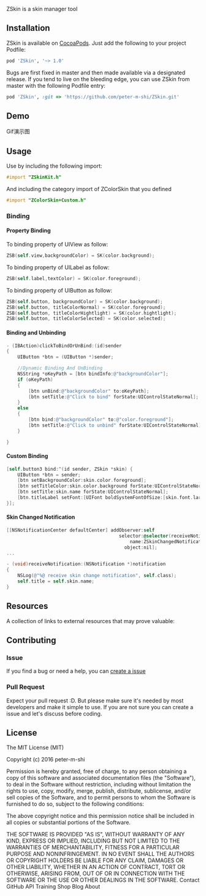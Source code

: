 ZSkin is a skin manager tool

## Installation

ZSkin is available on [CocoaPods](http://cocoapods.org). Just add the following to your project Podfile:

```ruby
pod 'ZSkin', '~> 1.0'
```

Bugs are first fixed in master and then made available via a designated release. If you tend to live on the bleeding edge, you can use ZSkin from master with the following Podfile entry:

```ruby
pod 'ZSkin', :git => 'https://github.com/peter-m-shi/ZSkin.git'
```

## Demo
Gif演示图

## Usage

Use by including the following import:

```objective-c
#import "ZSkinKit.h"
```

And including the category import of ZColorSkin that you defined

```objective-c
#import "ZColorSkin+Custom.h"
```

### Binding

#### Property Binding
To binding property of UIView as follow:

```objective-c
ZSB(self.view,backgroundColor) = SK(color.background);
```

To binding property of UILabel as follow:

```objective-c
ZSB(self.label,textColor) = SK(color.foreground);
```

To binding property of UIButton as follow:

```objective-c
ZSB(self.button, backgroundColor) = SK(color.background);
ZSB(self.button, titleColorNormal) = SK(color.foreground);
ZSB(self.button, titleColorHightlight) = SK(color.hightlight);
ZSB(self.button, titleColorSelected) = SK(color.selected);
```
#### Binding and Unbinding

```objective-c
- (IBAction)clickToBindOrUnBind:(id)sender
{
    UIButton *btn = (UIButton *)sender;

    //Dynamic Binding And UnBinding
    NSString *oKeyPath = [btn bindInfo:@"backgroundColor"];
    if (oKeyPath)
    {
        [btn unBind:@"backgroundColor" to:oKeyPath];
        [btn setTitle:@"Click to bind" forState:UIControlStateNormal];
    }
    else
    {
        [btn bind:@"backgroundColor" to:@"color.foreground"];
        [btn setTitle:@"Click to unbind" forState:UIControlStateNormal];
    }

}
```

#### Custom Binding
```objective-c
[self.button3 bind:^(id sender, ZSkin *skin) {
    UIButton *btn = sender;
    [btn setBackgroundColor:skin.color.foreground];
    [btn setTitleColor:skin.color.background forState:UIControlStateNormal];
    [btn setTitle:skin.name forState:UIControlStateNormal];
    [btn.titleLabel setFont:[UIFont boldSystemFontOfSize:[skin.font.largeSize floatValue]]];
}];
```

#### Skin Changed Notification
```objective-c
[[NSNotificationCenter defaultCenter] addObserver:self
                                         selector:@selector(receiveNotification:)
                                             name:ZSkinChangedNotificationKey
                                           object:nil];
...

- (void)receiveNotification:(NSNotification *)notification
{
    NSLog(@"%@ receive skin change notification", self.class);
    self.title = self.skin.name;
}
```

## Resources

A collection of links to external resources that may prove valuable:

## Contributing
### Issue
If you find a bug or need a help, you can [create a issue](https://github.com/peter-m-shi/ZSkin/issues/new)


### Pull Request
Expect your pull request :D. But please make sure it's needed by most developers and make it simple to use. If you are not sure you can create a issue and let's discuss before coding.

## License

The MIT License (MIT)

Copyright (c) 2016 peter-m-shi

Permission is hereby granted, free of charge, to any person obtaining a copy
of this software and associated documentation files (the "Software"), to deal
in the Software without restriction, including without limitation the rights
to use, copy, modify, merge, publish, distribute, sublicense, and/or sell
copies of the Software, and to permit persons to whom the Software is
furnished to do so, subject to the following conditions:

The above copyright notice and this permission notice shall be included in all
copies or substantial portions of the Software.

THE SOFTWARE IS PROVIDED "AS IS", WITHOUT WARRANTY OF ANY KIND, EXPRESS OR
IMPLIED, INCLUDING BUT NOT LIMITED TO THE WARRANTIES OF MERCHANTABILITY,
FITNESS FOR A PARTICULAR PURPOSE AND NONINFRINGEMENT. IN NO EVENT SHALL THE
AUTHORS OR COPYRIGHT HOLDERS BE LIABLE FOR ANY CLAIM, DAMAGES OR OTHER
LIABILITY, WHETHER IN AN ACTION OF CONTRACT, TORT OR OTHERWISE, ARISING FROM,
OUT OF OR IN CONNECTION WITH THE SOFTWARE OR THE USE OR OTHER DEALINGS IN THE
SOFTWARE.
Contact GitHub API Training Shop Blog About
